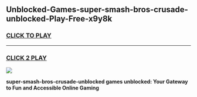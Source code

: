 
## Unblocked-Games-super-smash-bros-crusade-unblocked-Play-Free-x9y8k
<h3>
<a href="https://premium76.site?title=super-smash-bros-crusade-unblocked&ref=10A">CLICK TO PLAY</a></h3>
<hr>

<h3>
<a href="https://premium76.site?title=super-smash-bros-crusade-unblocked&ref=10A">CLICK 2 PLAY</a>
  
</h3>

<a href="https://premium76.site?title=super-smash-bros-crusade-unblocked&ref=10A"><img src="https://clearcache.store/games.png"></a>


**super-smash-bros-crusade-unblocked games unblocked: Your Gateway to Fun and Accessible Online Gaming**
